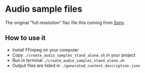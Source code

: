 # Audio sample files

The original "full resolution" flac file this coming from [Sony](https://helpguide.sony.net/high-res/sample1/v1/en/index.html).

## How to use it

- Install FFmpeg on your computer
- Copy `./create_audio_samples_stand_alone.sh` in your project
- Run in terminal `./create_audio_samples_stand_alone.sh`
- Output files are listed in `./generated_content_description.json`